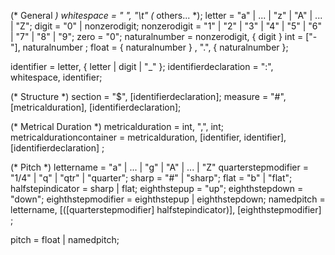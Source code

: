 (* General *)
whitespace = " ", "\t" (* others... *);
letter = "a" | ... | "z" | "A" | ... | "Z"; 
digit = "0" | nonzerodigit;
nonzerodigit = "1" | "2" | "3" | "4" | "5" | "6" | "7" | "8" | "9"; 
zero = "0";
naturalnumber = nonzerodigit, { digit }
int = ["-"], naturalnumber ;
float = { naturalnumber } , ".", { naturalnumber };

identifier = letter, { letter | digit | "_" };
identifierdeclaration = ":", whitespace, identifier;

(* Structure *)
section = "$", [identifierdeclaration];
measure = "#", [metricalduration], [identifierdeclaration];

(* Metrical Duration *)
metricalduration = int, ",", int;
metricaldurationcontainer = 
	metricalduration, 
	[identifier, identifier], 
	[identifierdeclaration]
;

(* Pitch *)
lettername = "a" | ... | "g" | "A" | ... | "Z" 
quarterstepmodifier = "1/4" | "q" | "qtr" | "quarter";
sharp = "#" | "sharp";
flat = "b" | "flat";
halfstepindicator = sharp | flat;
eighthstepup = "up";
eighthstepdown = "down";
eighthstepmodifier = eighthstepup | eighthstepdown;
namedpitch = 
	lettername, 
	[([quarterstepmodifier] halfstepindicator)], 
	[eighthstepmodifier]
;

pitch = float | namedpitch;

